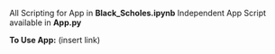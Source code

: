 All Scripting for App in **Black_Scholes.ipynb**
Independent App Script available in **App.py**

**To Use App:** (insert link)
